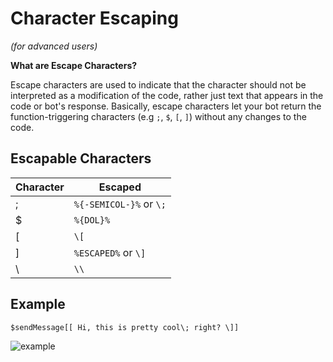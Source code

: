 # Character Escaping
*(for advanced users)*

**What are Escape Characters?**

Escape characters are used to indicate that the character should not be interpreted as a modification of the code, rather just text that appears in the code or bot's response. Basically, escape characters let your bot return the function-triggering characters (e.g `;`, `$`, `[`, `]`) without any changes to the code.

## Escapable Characters
Character | Escaped
--------- | --------
; | `%{-SEMICOL-}%` or `\;`
$ | `%{DOL}%`
[ | `\[`
] | `%ESCAPED%` or `\]`
\ | `\\`

## Example
```
$sendMessage[[ Hi, this is pretty cool\; right? \]]
```
![example](https://user-images.githubusercontent.com/69215413/122793121-d53f1b00-d288-11eb-9fab-8594c6059786.png)
